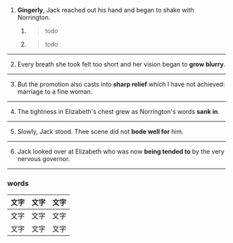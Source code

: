 1. __Gingerly__, Jack reached out his hand and began to shake with Norrington.
   1. >todo
   2. >todo
---
2. Every breath she took felt too short and her vision began to __grow blurry__.
---
3. But the promotion also casts into __sharp relief__ which I have not achieved: marriage to a fine woman.
---
4. The tightness in Elizabeth's chest grew as Norrington's words __sank in__.
---
5. Slowly, Jack stood. Thee scene did not __bode well for__ him.
---
6. Jack looked over at Elizabeth who was now __being tended to__ by the very nervous governor.
---
### words
|文字|文字|文字|
|:-----|-----:|:-----:|
|文字|文字|文字|
|文字|文字|文字|
